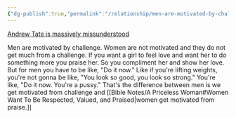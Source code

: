 ```yaml
---
{"dg-publish":true,"permalink":"/relationship/men-are-motivated-by-challenge-women-are-motivated-by-praise/","tags":["relationshipinsights"],"created":"Apr 19, 2023, 8:46 PM"}
---
```



[Andrew Tate is massively missunderstood](https://www.youtube.com/watch?v=rPx6rAAUAZU)

Men are motivated by challenge. Women are not motivated and they do not get much from a challenge. If you want a girl to feel love and want her to do something more you praise her. So you compliment her and show her love. But for men you have to be like, "Do it now." Like if you're lifting weights, you're not gonna be like, "You look so good, you look so strong." You're like, "Do it now. You're a pussy." That's the difference between men is we get motivated from challenge and [[Bible Notes/A Priceless Woman#Women Want To Be Respected, Valued, and Praised\|women get motivated from praise.]]